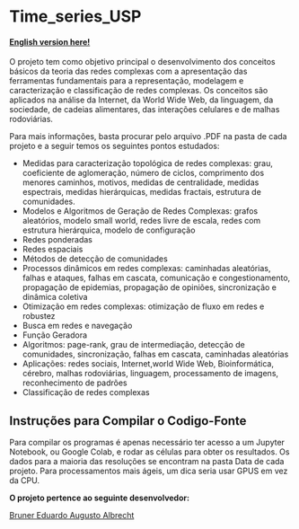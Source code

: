 # Time_series_USP
#### [English version here!](google.com)

<p> O projeto tem como objetivo principal o desenvolvimento dos conceitos básicos da teoria das redes complexas com a apresentação das ferramentas fundamentais para a representação, modelagem e caracterização e classificação de redes complexas. Os conceitos são aplicados na análise da Internet, da World Wide Web, da linguagem, da sociedade, de cadeias alimentares, das interações celulares e de malhas rodoviárias.</p>

<p>Para mais informações, basta procurar pelo arquivo .PDF na pasta de cada projeto e a seguir temos os seguintes pontos estudados: </p>
 <ul style="list-style-type:disc;">
  <li>Medidas para caracterização topológica de redes complexas: grau, coeficiente de aglomeração, número de ciclos, comprimento dos menores caminhos, motivos, medidas de centralidade, medidas espectrais, medidas hierárquicas, medidas fractais, estrutura de comunidades. </li>
  <li>Modelos e Algoritmos de Geração de Redes Complexas: grafos aleatórios, modelo small world, redes livre de escala, redes com estrutura hierárquica, modelo de configuração </li>
  <li>Redes ponderadas</li>
  <li>Redes espaciais</li>
  <li>Métodos de detecção de comunidades</li>
  <li>Processos dinâmicos em redes complexas: caminhadas aleatórias, falhas e ataques, falhas em cascata, comunicação e congestionamento, propagação de epidemias, propagação de opiniões, sincronização e dinâmica coletiva</li>
  <li>Otimização em redes complexas: otimização de fluxo em redes e robustez</li>
  <li>Busca em redes e navegação</li>
  <li>Função Geradora</li>
  <li>Algoritmos: page-rank, grau de intermediação, detecção de comunidades, sincronização, falhas em cascata, caminhadas aleatórias</li>
  <li>Aplicações: redes sociais, Internet,world Wide Web, Bioinformática, cérebro, malhas rodoviárias, linguagem, processamento de imagens, reconhecimento de padrões</li>
  <li>Classificação de redes complexas</li>
</ul>  


## Instruções para Compilar o Codigo-Fonte
 Para compilar os programas é apenas necessário ter acesso a um Jupyter Notebook, ou Google Colab, e rodar as células para obter os resultados. Os dados para a maioria das resoluções se encontram na pasta Data de cada projeto. Para processamentos mais ágeis, um dica seria usar GPUS em vez da CPU.

<p><b>O projeto pertence ao seguinte desenvolvedor:</b></p>
<a href="https://github.com/brunereduardo">Bruner Eduardo Augusto Albrecht</a>

